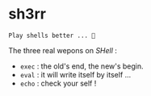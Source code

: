 # sh3rr

~~~ factor
Play shells better ... 🤤
~~~

The three real wepons on *SHell* : 

- `exec` : the old's end, the new's begin.
- `eval` : it will write itself by itself ...
- `echo` : check your self !
